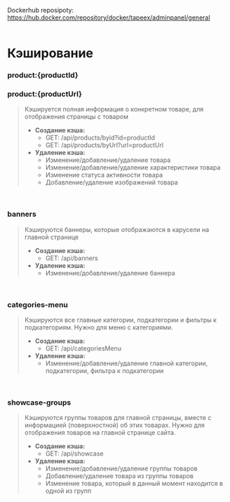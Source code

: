 Dockerhub reposipoty: https://hub.docker.com/repository/docker/tapeex/adminpanel/general
<br><br>

# **Кэширование**


### **product:{productId}**
### **product:{productUrl}**
>Кэшируется полная информация о конкретном товаре, для отображения страницы с товаром<br>
>- **Создание кэша:**<br>
>   - GET: /api/products/byid?id=productId<br>
>   - GET: /api/products/byUrl?url=productUrl<br>
>- **Удаление кэша:**<br>
>   - Изменение/добавление/удаление товара<br>
>   - Изменение/добавление/удаление характеристики товара<br>
>   - Изменение статуса активности товара<br>
>   - Добавление/удаление изображений товара<br>

<br>

### **banners**
>Кэшируются баннеры, которые отображаются в карусели на главной странице<br>
>- **Создание кэша:**<br>
>   - GET: /api/banners<br>
>- **Удаление кэша:**<br>
>   - Изменение/добавление/удаление баннера<br>

<br>

### **categories-menu**
>Кэшируются все главные категории, подкатегории и фильтры к подкатегориям. Нужно для меню с категориями.<br>
>- **Создание кэша:**<br>
>   - GET: /api/categoriesMenu<br>
>- **Удаление кэша:**<br>
>   - Изменение/добавление/удаление главной категории, подкатегории, фильтра к подкатегории<br>

<br>

### **showcase-groups**
>Кэшируются группы товаров для главной страницы, вместе с информацией (поверхностной) об этих товарах. Нужно для отображения товаров на главной странице сайта.<br>
>- **Создание кэша:**<br>
>   - GET: /api/showcase<br>
>- **Удаление кэша:**<br>
>   - Изменение/добавление/удаление группы товаров<br>
>   - Добавление/удаление товара из группы товаров<br>
>   - Изменение товара, который в данный момент находится в одной из групп<br>
